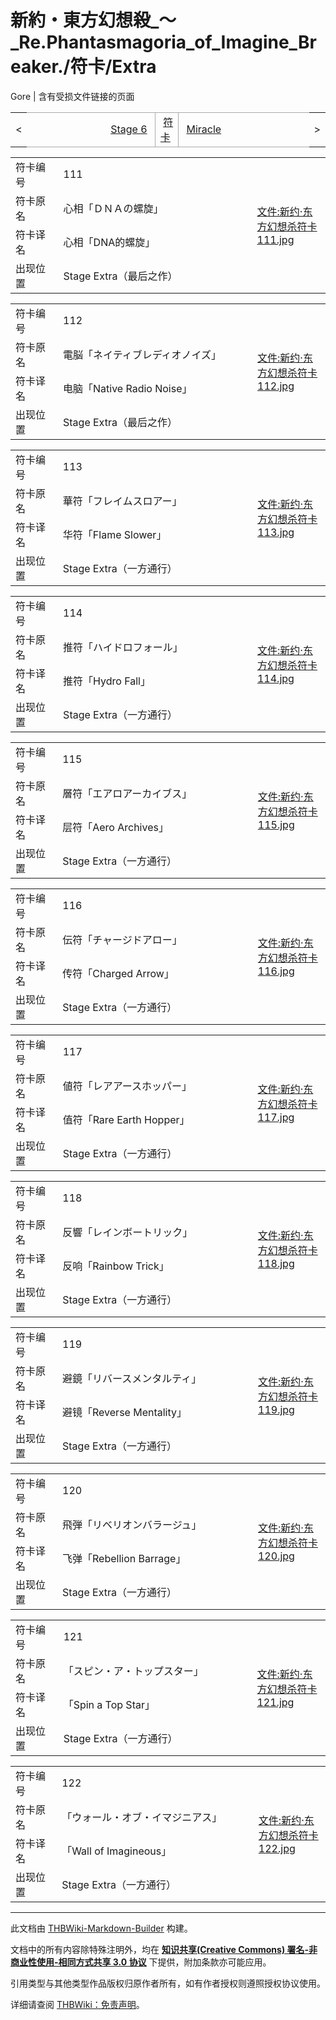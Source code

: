 # 新約・東方幻想殺_～_Re.Phantasmagoria_of_Imagine_Breaker./符卡/Extra

<!-- source html: G:\repos\THBWiki-Markdown-Builder\THBWikiMarkdown\Temp\main\4\49\ns0%3A%E6%96%B0%E7%B4%84%E3%83%BB%E6%9D%B1%E6%96%B9%E5%B9%BB%E6%83%B3%E6%AE%BA_%EF%BD%9E_Re%2EPhantasmagoria_of_Imagine_Breaker%2E%2F%E7%AC%A6%E5%8D%A1%2FExtra.html -->

Gore | 含有受损文件链接的页面

<center>

<table>
<tbody><tr>
<td>&lt;
</td>
<td style="border-top: 1px solid #aaaaaa; border-bottom: 1px solid #aaaaaa; width: 50%; text-align: right"><a href="./新約・東方幻想殺_～_Re.Phantasmagoria_of_Imagine_Breaker.-符卡-Stage_6.md" title="新約・東方幻想殺 ～ Re.Phantasmagoria of Imagine Breaker./符卡/Stage 6">Stage 6</a>&#160;
</td>
<td style="text-align: center; border-left: 1px solid #aaaaaa; border-right: 1px solid #aaaaaa; border-top: 1px solid #aaaaaa; border-bottom: 1px solid #aaaaaa;">&#160;<a href="./新約・東方幻想殺_～_Re.Phantasmagoria_of_Imagine_Breaker.-符卡.md" title="新約・東方幻想殺 ～ Re.Phantasmagoria of Imagine Breaker./符卡">符卡</a>&#160;
</td>
<td style="border-top: 1px solid #aaaaaa; border-bottom: 1px solid #aaaaaa; width: 50%; text-align: left">&#160;<a href="./新約・東方幻想殺_～_Re.Phantasmagoria_of_Imagine_Breaker.-符卡-Miracle.md" title="新約・東方幻想殺 ～ Re.Phantasmagoria of Imagine Breaker./符卡/Miracle">Miracle</a>
</td>
<td>&gt;
</td></tr></tbody></table>

  
</center>
  
  

  


<table>
<tbody><tr><td width="80">符卡编号</td><td width="400">111</td><td rowspan="4" width="120"><a href="/index.php?title=%E7%89%B9%E6%AE%8A:%E4%B8%8A%E4%BC%A0%E6%96%87%E4%BB%B6&amp;wpDestFile=%E6%96%B0%E7%BA%A6%C2%B7%E4%B8%9C%E6%96%B9%E5%B9%BB%E6%83%B3%E6%9D%80%E7%AC%A6%E5%8D%A1111.jpg" class="new" title="文件:新约·东方幻想杀符卡111.jpg">文件:新约·东方幻想杀符卡111.jpg</a></td></tr>
<tr><td>符卡原名</td><td>心相「ＤＮＡの螺旋」</td></tr><tr><td>符卡译名</td><td>心相「DNA的螺旋」</td></tr><tr><td>出现位置</td><td>Stage Extra（最后之作）</td></tr></tbody></table>



<table>
<tbody><tr><td width="80">符卡编号</td><td width="400">112</td><td rowspan="4" width="120"><a href="/index.php?title=%E7%89%B9%E6%AE%8A:%E4%B8%8A%E4%BC%A0%E6%96%87%E4%BB%B6&amp;wpDestFile=%E6%96%B0%E7%BA%A6%C2%B7%E4%B8%9C%E6%96%B9%E5%B9%BB%E6%83%B3%E6%9D%80%E7%AC%A6%E5%8D%A1112.jpg" class="new" title="文件:新约·东方幻想杀符卡112.jpg">文件:新约·东方幻想杀符卡112.jpg</a></td></tr>
<tr><td>符卡原名</td><td>電脳「ネイティブレディオノイズ」</td></tr><tr><td>符卡译名</td><td>电脑「Native Radio Noise」</td></tr><tr><td>出现位置</td><td>Stage Extra（最后之作）</td></tr></tbody></table>



<table>
<tbody><tr><td width="80">符卡编号</td><td width="400">113</td><td rowspan="4" width="120"><a href="/index.php?title=%E7%89%B9%E6%AE%8A:%E4%B8%8A%E4%BC%A0%E6%96%87%E4%BB%B6&amp;wpDestFile=%E6%96%B0%E7%BA%A6%C2%B7%E4%B8%9C%E6%96%B9%E5%B9%BB%E6%83%B3%E6%9D%80%E7%AC%A6%E5%8D%A1113.jpg" class="new" title="文件:新约·东方幻想杀符卡113.jpg">文件:新约·东方幻想杀符卡113.jpg</a></td></tr>
<tr><td>符卡原名</td><td>華符「フレイムスロアー」</td></tr><tr><td>符卡译名</td><td>华符「Flame Slower」</td></tr><tr><td>出现位置</td><td>Stage Extra（一方通行）</td></tr></tbody></table>



<table>
<tbody><tr><td width="80">符卡编号</td><td width="400">114</td><td rowspan="4" width="120"><a href="/index.php?title=%E7%89%B9%E6%AE%8A:%E4%B8%8A%E4%BC%A0%E6%96%87%E4%BB%B6&amp;wpDestFile=%E6%96%B0%E7%BA%A6%C2%B7%E4%B8%9C%E6%96%B9%E5%B9%BB%E6%83%B3%E6%9D%80%E7%AC%A6%E5%8D%A1114.jpg" class="new" title="文件:新约·东方幻想杀符卡114.jpg">文件:新约·东方幻想杀符卡114.jpg</a></td></tr>
<tr><td>符卡原名</td><td>推符「ハイドロフォール」</td></tr><tr><td>符卡译名</td><td>推符「Hydro Fall」</td></tr><tr><td>出现位置</td><td>Stage Extra（一方通行）</td></tr></tbody></table>



<table>
<tbody><tr><td width="80">符卡编号</td><td width="400">115</td><td rowspan="4" width="120"><a href="/index.php?title=%E7%89%B9%E6%AE%8A:%E4%B8%8A%E4%BC%A0%E6%96%87%E4%BB%B6&amp;wpDestFile=%E6%96%B0%E7%BA%A6%C2%B7%E4%B8%9C%E6%96%B9%E5%B9%BB%E6%83%B3%E6%9D%80%E7%AC%A6%E5%8D%A1115.jpg" class="new" title="文件:新约·东方幻想杀符卡115.jpg">文件:新约·东方幻想杀符卡115.jpg</a></td></tr>
<tr><td>符卡原名</td><td>層符「エアロアーカイブス」</td></tr><tr><td>符卡译名</td><td>层符「Aero Archives」</td></tr><tr><td>出现位置</td><td>Stage Extra（一方通行）</td></tr></tbody></table>



<table>
<tbody><tr><td width="80">符卡编号</td><td width="400">116</td><td rowspan="4" width="120"><a href="/index.php?title=%E7%89%B9%E6%AE%8A:%E4%B8%8A%E4%BC%A0%E6%96%87%E4%BB%B6&amp;wpDestFile=%E6%96%B0%E7%BA%A6%C2%B7%E4%B8%9C%E6%96%B9%E5%B9%BB%E6%83%B3%E6%9D%80%E7%AC%A6%E5%8D%A1116.jpg" class="new" title="文件:新约·东方幻想杀符卡116.jpg">文件:新约·东方幻想杀符卡116.jpg</a></td></tr>
<tr><td>符卡原名</td><td>伝符「チャージドアロー」</td></tr><tr><td>符卡译名</td><td>传符「Charged Arrow」</td></tr><tr><td>出现位置</td><td>Stage Extra（一方通行）</td></tr></tbody></table>



<table>
<tbody><tr><td width="80">符卡编号</td><td width="400">117</td><td rowspan="4" width="120"><a href="/index.php?title=%E7%89%B9%E6%AE%8A:%E4%B8%8A%E4%BC%A0%E6%96%87%E4%BB%B6&amp;wpDestFile=%E6%96%B0%E7%BA%A6%C2%B7%E4%B8%9C%E6%96%B9%E5%B9%BB%E6%83%B3%E6%9D%80%E7%AC%A6%E5%8D%A1117.jpg" class="new" title="文件:新约·东方幻想杀符卡117.jpg">文件:新约·东方幻想杀符卡117.jpg</a></td></tr>
<tr><td>符卡原名</td><td>値符「レアアースホッパー」</td></tr><tr><td>符卡译名</td><td>值符「Rare Earth Hopper」</td></tr><tr><td>出现位置</td><td>Stage Extra（一方通行）</td></tr></tbody></table>



<table>
<tbody><tr><td width="80">符卡编号</td><td width="400">118</td><td rowspan="4" width="120"><a href="/index.php?title=%E7%89%B9%E6%AE%8A:%E4%B8%8A%E4%BC%A0%E6%96%87%E4%BB%B6&amp;wpDestFile=%E6%96%B0%E7%BA%A6%C2%B7%E4%B8%9C%E6%96%B9%E5%B9%BB%E6%83%B3%E6%9D%80%E7%AC%A6%E5%8D%A1118.jpg" class="new" title="文件:新约·东方幻想杀符卡118.jpg">文件:新约·东方幻想杀符卡118.jpg</a></td></tr>
<tr><td>符卡原名</td><td>反響「レインボートリック」</td></tr><tr><td>符卡译名</td><td>反响「Rainbow Trick」</td></tr><tr><td>出现位置</td><td>Stage Extra（一方通行）</td></tr></tbody></table>



<table>
<tbody><tr><td width="80">符卡编号</td><td width="400">119</td><td rowspan="4" width="120"><a href="/index.php?title=%E7%89%B9%E6%AE%8A:%E4%B8%8A%E4%BC%A0%E6%96%87%E4%BB%B6&amp;wpDestFile=%E6%96%B0%E7%BA%A6%C2%B7%E4%B8%9C%E6%96%B9%E5%B9%BB%E6%83%B3%E6%9D%80%E7%AC%A6%E5%8D%A1119.jpg" class="new" title="文件:新约·东方幻想杀符卡119.jpg">文件:新约·东方幻想杀符卡119.jpg</a></td></tr>
<tr><td>符卡原名</td><td>避鏡「リバースメンタルティ」</td></tr><tr><td>符卡译名</td><td>避镜「Reverse Mentality」</td></tr><tr><td>出现位置</td><td>Stage Extra（一方通行）</td></tr></tbody></table>



<table>
<tbody><tr><td width="80">符卡编号</td><td width="400">120</td><td rowspan="4" width="120"><a href="/index.php?title=%E7%89%B9%E6%AE%8A:%E4%B8%8A%E4%BC%A0%E6%96%87%E4%BB%B6&amp;wpDestFile=%E6%96%B0%E7%BA%A6%C2%B7%E4%B8%9C%E6%96%B9%E5%B9%BB%E6%83%B3%E6%9D%80%E7%AC%A6%E5%8D%A1120.jpg" class="new" title="文件:新约·东方幻想杀符卡120.jpg">文件:新约·东方幻想杀符卡120.jpg</a></td></tr>
<tr><td>符卡原名</td><td>飛弾「リベリオンバラージュ」</td></tr><tr><td>符卡译名</td><td>飞弹「Rebellion Barrage」</td></tr><tr><td>出现位置</td><td>Stage Extra（一方通行）</td></tr></tbody></table>



<table>
<tbody><tr><td width="80">符卡编号</td><td width="400">121</td><td rowspan="4" width="120"><a href="/index.php?title=%E7%89%B9%E6%AE%8A:%E4%B8%8A%E4%BC%A0%E6%96%87%E4%BB%B6&amp;wpDestFile=%E6%96%B0%E7%BA%A6%C2%B7%E4%B8%9C%E6%96%B9%E5%B9%BB%E6%83%B3%E6%9D%80%E7%AC%A6%E5%8D%A1121.jpg" class="new" title="文件:新约·东方幻想杀符卡121.jpg">文件:新约·东方幻想杀符卡121.jpg</a></td></tr>
<tr><td>符卡原名</td><td>「スピン・ア・トップスター」</td></tr><tr><td>符卡译名</td><td>「Spin a Top Star」</td></tr><tr><td>出现位置</td><td>Stage Extra（一方通行）</td></tr></tbody></table>



<table>
<tbody><tr><td width="80">符卡编号</td><td width="400">122</td><td rowspan="4" width="120"><a href="/index.php?title=%E7%89%B9%E6%AE%8A:%E4%B8%8A%E4%BC%A0%E6%96%87%E4%BB%B6&amp;wpDestFile=%E6%96%B0%E7%BA%A6%C2%B7%E4%B8%9C%E6%96%B9%E5%B9%BB%E6%83%B3%E6%9D%80%E7%AC%A6%E5%8D%A1122.jpg" class="new" title="文件:新约·东方幻想杀符卡122.jpg">文件:新约·东方幻想杀符卡122.jpg</a></td></tr>
<tr><td>符卡原名</td><td>「ウォール・オブ・イマジニアス」</td></tr><tr><td>符卡译名</td><td>「Wall of Imagineous」</td></tr><tr><td>出现位置</td><td>Stage Extra（一方通行）</td></tr></tbody></table>






---

此文档由 [THBWiki-Markdown-Builder](https://github.com/Delsin-Yu/THBWiki-Markdown-Builder) 构建。

文档中的所有内容除特殊注明外，均在 [**知识共享(Creative Commons) 署名-非商业性使用-相同方式共享 3.0 协议**](https://creativecommons.org/licenses/by-sa/3.0/deed.zh-hans) 下提供，附加条款亦可能应用。

引用类型与其他类型作品版权归原作者所有，如有作者授权则遵照授权协议使用。

详细请查阅 [THBWiki：免责声明](https://thbwiki.cc/THBWiki:%E5%85%8D%E8%B4%A3%E5%A3%B0%E6%98%8E)。

